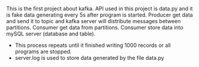 This is the first project about kafka. 
API used in this project is data.py and it is fake data generating every 5s after program is started.
Producer get data and send it to topic and kafka server will distribute messages between partitions.
Consumer get data from partitions.
Consumer store data into mySQL server (database and table).
* This process repeats until it finished writing 1000 records or all programs are stopped.
* server.log is used to store data generated by the file data.py
